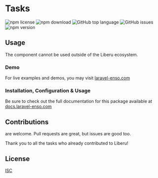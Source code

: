 # Tasks

![npm license](https://img.shields.io/npm/l/@liberu-ui/tasks.svg) 
![npm download](https://img.shields.io/npm/dm/@liberu-ui/tasks.svg) 
![GitHub top language](https://img.shields.io/github/languages/top/liberu-ui/tasks.svg) 
![GitHub issues](https://img.shields.io/github/issues/liberu-ui/tasks.svg) 
![npm version](https://img.shields.io/npm/v/@liberu-ui/tasks.svg) 

## Usage
The component cannot be used outside of the Liberu ecosystem.

### Demo

For live examples and demos, you may visit [laravel-enso.com](https://www.laravel-enso.com)

### Installation, Configuration & Usage

Be sure to check out the full documentation for this package available at [docs.laravel-enso.com](https://docs.laravel-enso.com/frontend/tasks.html)

## Contributions

are welcome. Pull requests are great, but issues are good too.

Thank you to all the tasks who already contributed to Liberu!

## License

[ISC](https://opensource.org/licenses/ISC)
